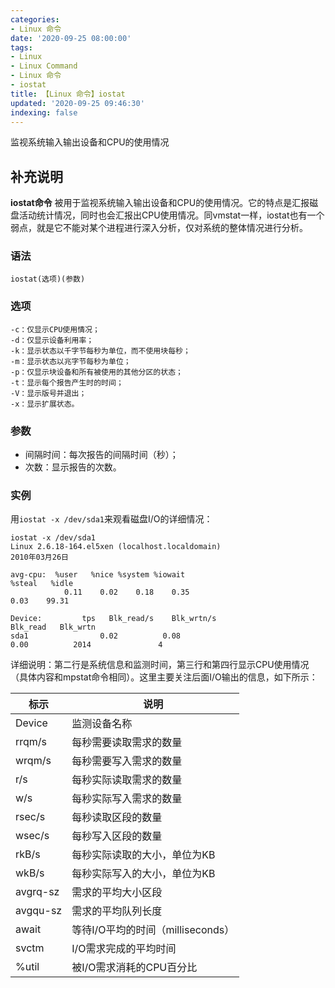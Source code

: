 ```yaml
---
categories:
- Linux 命令
date: '2020-09-25 08:00:00'
tags:
- Linux
- Linux Command
- Linux 命令
- iostat
title: 【Linux 命令】iostat
updated: '2020-09-25 09:46:30'
indexing: false
---
```


监视系统输入输出设备和CPU的使用情况

## 补充说明

**iostat命令** 被用于监视系统输入输出设备和CPU的使用情况。它的特点是汇报磁盘活动统计情况，同时也会汇报出CPU使用情况。同vmstat一样，iostat也有一个弱点，就是它不能对某个进程进行深入分析，仅对系统的整体情况进行分析。

###  语法

```shell
iostat(选项)(参数)
```

###  选项

```shell
-c：仅显示CPU使用情况；
-d：仅显示设备利用率；
-k：显示状态以千字节每秒为单位，而不使用块每秒；
-m：显示状态以兆字节每秒为单位；
-p：仅显示块设备和所有被使用的其他分区的状态；
-t：显示每个报告产生时的时间；
-V：显示版号并退出；
-x：显示扩展状态。
```

###  参数

*   间隔时间：每次报告的间隔时间（秒）；
*   次数：显示报告的次数。

###  实例

用`iostat -x /dev/sda1`来观看磁盘I/O的详细情况：

```shell
iostat -x /dev/sda1 
Linux 2.6.18-164.el5xen (localhost.localdomain)
2010年03月26日  

avg-cpu:  %user   %nice %system %iowait 
%steal   %idle  
            0.11    0.02    0.18    0.35   
0.03    99.31  

Device:         tps   Blk_read/s    Blk_wrtn/s  
Blk_read   Blk_wrtn  
sda1                0.02          0.08       
0.00          2014               4 
```

详细说明：第二行是系统信息和监测时间，第三行和第四行显示CPU使用情况（具体内容和mpstat命令相同）。这里主要关注后面I/O输出的信息，如下所示：


标示 | 说明
--- | ---
Device | 监测设备名称
rrqm/s | 每秒需要读取需求的数量
wrqm/s | 每秒需要写入需求的数量
r/s | 每秒实际读取需求的数量
w/s | 每秒实际写入需求的数量
rsec/s | 每秒读取区段的数量
wsec/s | 每秒写入区段的数量
rkB/s | 每秒实际读取的大小，单位为KB
wkB/s | 每秒实际写入的大小，单位为KB
avgrq-sz | 需求的平均大小区段
avgqu-sz | 需求的平均队列长度
await | 等待I/O平均的时间（milliseconds）
svctm | I/O需求完成的平均时间
%util | 被I/O需求消耗的CPU百分比


<!-- Linux命令行搜索引擎：https://jaywcjlove.github.io/linux-command/ -->